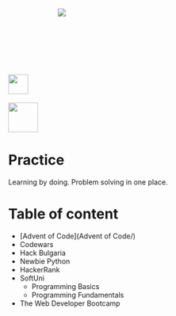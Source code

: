 
<div style="margin: 100px 100px 100px 100px">
<a>
    <img src="https://www.codewars.com/users/skilldeliver/badges/large" align="center">
</a>
</div>
<br />
<div>
<a href="https://www.hackerrank.com/skilldeliver">
    <img height=40 src="https://www.hackerrank.com/wp-content/uploads/2018/08/hackerrank_logo.png" align="center">
</a>
</div>
<br />
<div>
<a href="https://softuni.bg/users/profile/show/skilldeliver">
    <img height=60 src="https://softuni.bg/content/images/svg-logos/software-university-logo.svg" align="center" >
</a>
</div>
    
    
# Practice
Learning by doing.  Problem solving in one place.

# Table of content
* [Advent of Code](Advent of Code/)
* Codewars
* Hack Bulgaria
* Newbie Python
* HackerRank
* SoftUni
    * Programming Basics
    * Programming Fundamentals
* The Web Developer Bootcamp
